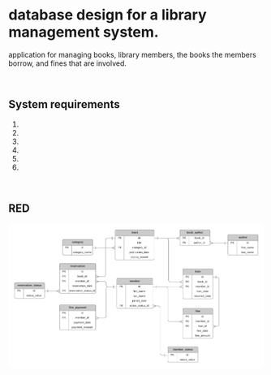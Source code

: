 # database design for a library management system.
<p> application for managing books, library members, the books the members borrow, and fines that are involved. <p>
<br>
<h2>System requirements</h2>
<ol>
  <li></li>
  <li></li>
  <li></li>
  <li></li>
  <li></li>
  <li></li>
</ol>
<br>
<h2>RED</h2>
<img src="RED/library_erd_final.png" >
  
